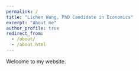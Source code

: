 ```yaml
---
permalink: /
title: "Lichen Wang, PhD Candidate in Economics"
excerpt: "About me"
author_profile: true
redirect_from: 
  - /about/
  - /about.html
---
```


Welcome to my website.
